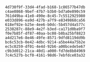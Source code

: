 
                4d730f9f-33d4-4fad-b168-1c86577b47db
                c4ae0868-9bef-47b7-b3b0-bd7a0e890c59
                761d49ba-41e8-490e-8c45-7c5512925980
                e033d896-ea9d-427b-a7f9-e8349868ca56
                618ef92e-b25e-4ee6-b0dc-5b457d4a577c
                2538287c-88e9-4e2f-b3ed-ca171d0ba9f7
                f0e7b85f-df87-40aa-bc08-b8ba25bf8823
                a4d217e6-8e46-49fe-8571-9dfd8119dd9b
                bc6c53cb-0e42-4dbc-9214-a5be44a75b2e
                ec5c0259-df01-4e4d-92b6-a00bcede5e67
                c9b3d012-21ca-40d1-a000-fd7de8b84969
                7c4c527b-bcf0-4161-98d6-7ebfdce03a32
                